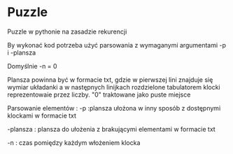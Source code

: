 # Puzzle
Puzzle w pythonie na zasadzie rekurencji

By wykonać kod potrzeba użyć parsowania z wymaganymi argumentami -p i -plansza

Domyślnie -n = 0

Plansza powinna być w formacie txt, gdzie w pierwszej lini znajduje się wymiar układanki a w następnych linijkach rozdzielone tabulatorem klocki reprezentowaie przez liczby.
"0" traktowane jako puste miejsce

Parsowanie elementów : 
-p :plansza ułożona w inny sposób z dostępnymi klockami w formacie txt 

-plansza : plansza do ułożenia z brakującymi elementami w formacie txt

-n : czas pomiędzy każdym włożeniem klocka
